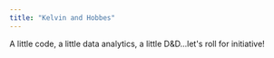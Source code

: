 ```yaml
---
title: "Kelvin and Hobbes"
---
```


A little code, a little data analytics, a little D&D...let's roll for initiative!
